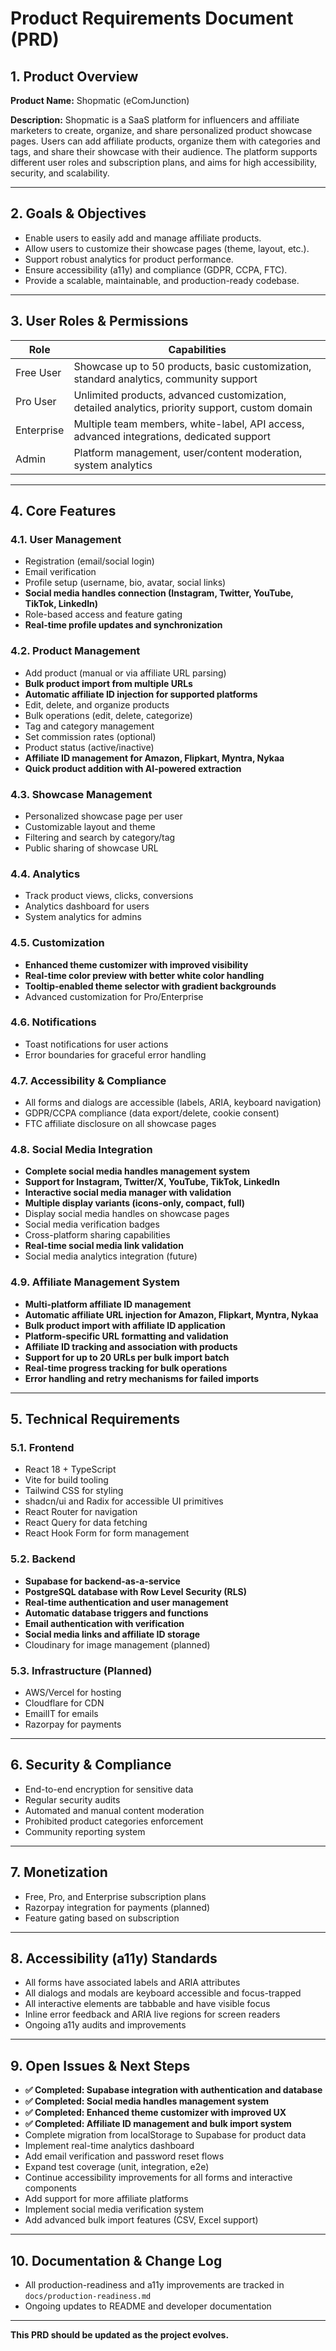 # Product Requirements Document (PRD)

## 1. Product Overview

**Product Name:** Shopmatic (eComJunction)

**Description:**
Shopmatic is a SaaS platform for influencers and affiliate marketers to create, organize, and share personalized product showcase pages. Users can add affiliate products, organize them with categories and tags, and share their showcase with their audience. The platform supports different user roles and subscription plans, and aims for high accessibility, security, and scalability.

---

## 2. Goals & Objectives

- Enable users to easily add and manage affiliate products.
- Allow users to customize their showcase pages (theme, layout, etc.).
- Support robust analytics for product performance.
- Ensure accessibility (a11y) and compliance (GDPR, CCPA, FTC).
- Provide a scalable, maintainable, and production-ready codebase.

---

## 3. User Roles & Permissions

| Role         | Capabilities                                                                                 |
|--------------|---------------------------------------------------------------------------------------------|
| Free User    | Showcase up to 50 products, basic customization, standard analytics, community support      |
| Pro User     | Unlimited products, advanced customization, detailed analytics, priority support, custom domain |
| Enterprise   | Multiple team members, white-label, API access, advanced integrations, dedicated support    |
| Admin        | Platform management, user/content moderation, system analytics                              |

---

## 4. Core Features

### 4.1. User Management
- Registration (email/social login)
- Email verification
- Profile setup (username, bio, avatar, social links)
- **Social media handles connection (Instagram, Twitter, YouTube, TikTok, LinkedIn)**
- Role-based access and feature gating
- **Real-time profile updates and synchronization**

### 4.2. Product Management
- Add product (manual or via affiliate URL parsing)
- **Bulk product import from multiple URLs**
- **Automatic affiliate ID injection for supported platforms**
- Edit, delete, and organize products
- Bulk operations (edit, delete, categorize)
- Tag and category management
- Set commission rates (optional)
- Product status (active/inactive)
- **Affiliate ID management for Amazon, Flipkart, Myntra, Nykaa**
- **Quick product addition with AI-powered extraction**

### 4.3. Showcase Management
- Personalized showcase page per user
- Customizable layout and theme
- Filtering and search by category/tag
- Public sharing of showcase URL

### 4.4. Analytics
- Track product views, clicks, conversions
- Analytics dashboard for users
- System analytics for admins

### 4.5. Customization
- **Enhanced theme customizer with improved visibility**
- **Real-time color preview with better white color handling**
- **Tooltip-enabled theme selector with gradient backgrounds**
- Advanced customization for Pro/Enterprise

### 4.6. Notifications
- Toast notifications for user actions
- Error boundaries for graceful error handling

### 4.7. Accessibility & Compliance
- All forms and dialogs are accessible (labels, ARIA, keyboard navigation)
- GDPR/CCPA compliance (data export/delete, cookie consent)
- FTC affiliate disclosure on all showcase pages

### 4.8. Social Media Integration
- **Complete social media handles management system**
- **Support for Instagram, Twitter/X, YouTube, TikTok, LinkedIn**
- **Interactive social media manager with validation**
- **Multiple display variants (icons-only, compact, full)**
- Display social media handles on showcase pages
- Social media verification badges
- Cross-platform sharing capabilities
- **Real-time social media link validation**
- Social media analytics integration (future)

### 4.9. Affiliate Management System
- **Multi-platform affiliate ID management**
- **Automatic affiliate URL injection for Amazon, Flipkart, Myntra, Nykaa**
- **Bulk product import with affiliate ID application**
- **Platform-specific URL formatting and validation**
- **Affiliate ID tracking and association with products**
- **Support for up to 20 URLs per bulk import batch**
- **Real-time progress tracking for bulk operations**
- **Error handling and retry mechanisms for failed imports**

---

## 5. Technical Requirements

### 5.1. Frontend
- React 18 + TypeScript
- Vite for build tooling
- Tailwind CSS for styling
- shadcn/ui and Radix for accessible UI primitives
- React Router for navigation
- React Query for data fetching
- React Hook Form for form management

### 5.2. Backend
- **Supabase for backend-as-a-service**
- **PostgreSQL database with Row Level Security (RLS)**
- **Real-time authentication and user management**
- **Automatic database triggers and functions**
- **Email authentication with verification**
- **Social media links and affiliate ID storage**
- Cloudinary for image management (planned)

### 5.3. Infrastructure (Planned)
- AWS/Vercel for hosting
- Cloudflare for CDN
- EmailIT for emails
- Razorpay for payments

---

## 6. Security & Compliance

- End-to-end encryption for sensitive data
- Regular security audits
- Automated and manual content moderation
- Prohibited product categories enforcement
- Community reporting system

---

## 7. Monetization

- Free, Pro, and Enterprise subscription plans
- Razorpay integration for payments (planned)
- Feature gating based on subscription

---

## 8. Accessibility (a11y) Standards

- All forms have associated labels and ARIA attributes
- All dialogs and modals are keyboard accessible and focus-trapped
- All interactive elements are tabbable and have visible focus
- Inline error feedback and ARIA live regions for screen readers
- Ongoing a11y audits and improvements

---

## 9. Open Issues & Next Steps

- **✅ Completed: Supabase integration with authentication and database**
- **✅ Completed: Social media handles management system**
- **✅ Completed: Enhanced theme customizer with improved UX**
- **✅ Completed: Affiliate ID management and bulk import system**
- Complete migration from localStorage to Supabase for product data
- Implement real-time analytics dashboard
- Add email verification and password reset flows
- Expand test coverage (unit, integration, e2e)
- Continue accessibility improvements for all forms and interactive components
- Add support for more affiliate platforms
- Implement social media verification system
- Add advanced bulk import features (CSV, Excel support)

---

## 10. Documentation & Change Log

- All production-readiness and a11y improvements are tracked in `docs/production-readiness.md`
- Ongoing updates to README and developer documentation

---

**This PRD should be updated as the project evolves.** 
